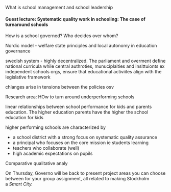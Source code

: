 
What is school management and school leadership

#### Guest lecture: Systematic quality work in schooling: The case of turnaround schools

How is a school governed? Who decides over whom?

Nordic model - welfare state principles and local autonomy in education governance

swedish system - highly decentralized. The parliament and overment define national curricula while central authroties, munuciplaities and insittuionts ex independent schools orgs, ensure that educational activiites align with the legislative framework

chlanges arise in tensions between the policies osv


Research area: HOw to turn around underperforming schools

linear relationships between school performance for kids and parents education. The higher education parents have the higher the school education for kids

higher performing schools are characterized by
- a school district with a strong focus on systematic quality assurance
- a principal who focuses on the core mission ie students learning
- teachers who collaborate (well)
- high academic expectations on pupils


Comparative qualitative analy











On Thursday, Governo will be back to present project areas you can choose between for your group assignment, all related to making Stockholm a _Smart City._